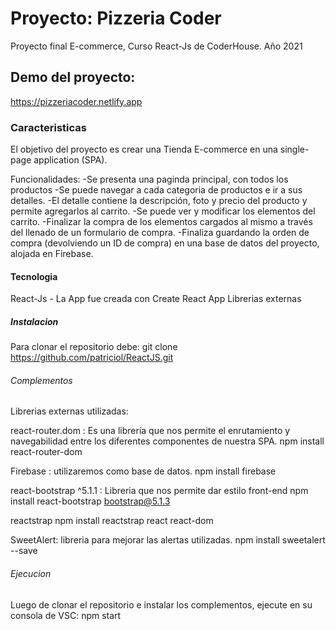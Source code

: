 # Proyecto: Pizzeria Coder

Proyecto final E-commerce, Curso React-Js de CoderHouse. Año 2021

## Demo del proyecto:

https://pizzeriacoder.netlify.app

### Caracteristicas

El objetivo del proyecto es crear una Tienda E-commerce en una single-page application (SPA).

Funcionalidades:
-Se presenta una paginda principal, con todos los productos
-Se puede navegar a cada categoria de productos e ir a sus detalles.
-El detalle contiene la descripción, foto y precio del producto y permite agregarlos al carrito.
-Se puede ver y modificar los elementos del carrito.
-Finalizar la compra de los elementos cargados al mismo a través del llenado de un formulario de compra.
-Finaliza guardando la orden de compra (devolviendo un ID de compra) en una base de datos del proyecto, alojada en Firebase.

#### Tecnologia 
React-Js - La App fue creada con Create React App
Librerias externas

##### Instalacion 
Para clonar el repositorio debe:
git clone https://github.com/patriciol/ReactJS.git

###### Complementos
Librerias externas utilizadas:

react-router.dom : Es una librería que nos permite el enrutamiento y navegabilidad entre los diferentes componentes de nuestra SPA. 
npm install react-router-dom

Firebase : utilizaremos como base de datos. 
npm install firebase

react-bootstrap ^5.1.1 : Libreria que nos permite dar estilo front-end
npm install react-bootstrap bootstrap@5.1.3

reactstrap
npm install reactstrap react react-dom

SweetAlert: libreria para mejorar las alertas utilizadas.
npm install sweetalert --save

###### Ejecucion 
Luego de clonar el repositorio e instalar los complementos, ejecute en su consola de VSC:
npm start